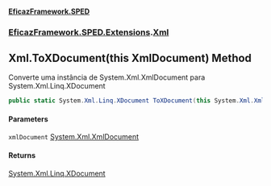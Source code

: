 #### [EficazFramework.SPED](EficazFrameworkSPED.md 'EficazFramework SPED')
### [EficazFramework.SPED.Extensions](EficazFramework.SPED.Extensions.md 'EficazFramework.SPED.Extensions').[Xml](EficazFramework.SPED.Extensions/Xml.md 'EficazFramework.SPED.Extensions.Xml')

## Xml.ToXDocument(this XmlDocument) Method

Converte uma instância de System.Xml.XmlDocument para System.Xml.Linq.XDocument

```csharp
public static System.Xml.Linq.XDocument ToXDocument(this System.Xml.XmlDocument xmlDocument);
```
#### Parameters

<a name='EficazFramework.SPED.Extensions.Xml.ToXDocument(thisSystem.Xml.XmlDocument).xmlDocument'></a>

`xmlDocument` [System.Xml.XmlDocument](https://docs.microsoft.com/en-us/dotnet/api/System.Xml.XmlDocument 'System.Xml.XmlDocument')

#### Returns
[System.Xml.Linq.XDocument](https://docs.microsoft.com/en-us/dotnet/api/System.Xml.Linq.XDocument 'System.Xml.Linq.XDocument')